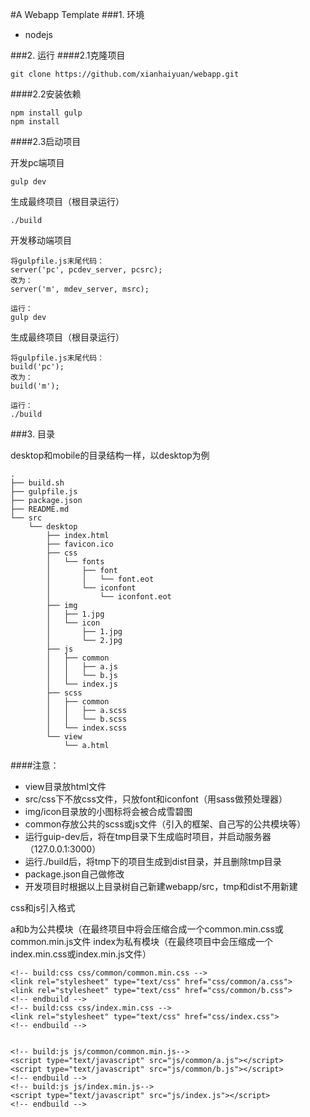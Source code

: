 #A Webapp Template
###1. 环境
- nodejs

###2. 运行
####2.1克隆项目

	git clone https://github.com/xianhaiyuan/webapp.git

####2.2安装依赖

	npm install gulp
	npm install
	
####2.3启动项目

 开发pc端项目

	gulp dev

生成最终项目（根目录运行）

	./build
	
开发移动端项目

	将gulpfile.js末尾代码：
	server('pc', pcdev_server, pcsrc);
	改为：
	server('m', mdev_server, msrc);
	
	运行：
	gulp dev
	
生成最终项目（根目录运行）

	将gulpfile.js末尾代码：
	build('pc');
	改为：
	build('m');
	
	运行：
	./build
	
###3. 目录

desktop和mobile的目录结构一样，以desktop为例

	.
	├── build.sh
	├── gulpfile.js
	├── package.json
	├── README.md
	└── src
	    └── desktop
	        ├── index.html
	        ├── favicon.ico
	        ├── css
	        │   └── fonts
	        │       ├── font
	        │       │   └── font.eot
	        │       └── iconfont
	        │           └── iconfont.eot
	        ├── img
	        │   ├── 1.jpg
	        │   └── icon
	        │       ├── 1.jpg
	        │       └── 2.jpg
	        ├── js
	        │   ├── common
	        │   │   ├── a.js
	        │   │   └── b.js
	        │   └── index.js
	        ├── scss
	        │   ├── common
	        │   │   ├── a.scss
	        │   │   └── b.scss
	        │   └── index.scss
	        └── view
	            └── a.html




####注意：

- view目录放html文件
- src/css下不放css文件，只放font和iconfont（用sass做预处理器）
- img/icon目录放的小图标将会被合成雪碧图
- common存放公共的scss或js文件（引入的框架、自己写的公共模块等）
- 运行guip-dev后，将在tmp目录下生成临时项目，并启动服务器（127.0.0.1:3000）
- 运行./build后，将tmp下的项目生成到dist目录，并且删除tmp目录
- package.json自己做修改
- 开发项目时根据以上目录树自己新建webapp/src，tmp和dist不用新建

css和js引入格式

a和b为公共模块（在最终项目中将会压缩合成一个common.min.css或common.min.js文件
index为私有模块（在最终项目中会压缩成一个index.min.css或index.min.js文件）

	<!-- build:css css/common/common.min.css -->
	<link rel="stylesheet" type="text/css" href="css/common/a.css">
	<link rel="stylesheet" type="text/css" href="css/common/b.css">
	<!-- endbuild -->
	<!-- build:css css/index.min.css -->
	<link rel="stylesheet" type="text/css" href="css/index.css">
	<!-- endbuild -->


	<!-- build:js js/common/common.min.js-->
	<script type="text/javascript" src="js/common/a.js"></script>
	<script type="text/javascript" src="js/common/b.js"></script>
	<!-- endbuild -->
	<!-- build:js js/index.min.js-->
	<script type="text/javascript" src="js/index.js"></script>
	<!-- endbuild -->
